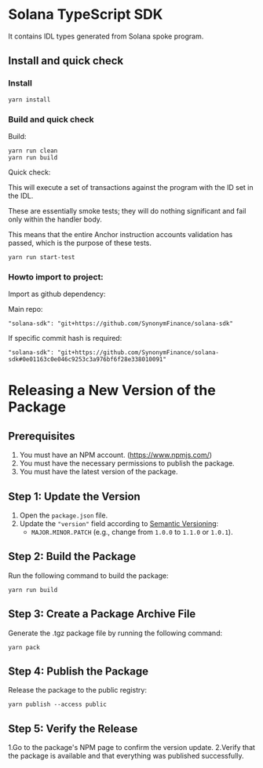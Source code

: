 # Solana TypeScript SDK

It contains IDL types generated from Solana spoke program.

## Install and quick check

### Install

```
yarn install
```

### Build and quick check

Build:
```
yarn run clean
yarn run build
```

Quick check:

This will execute a set of transactions against the program with the ID set in the IDL.  

These are essentially smoke tests; they will do nothing significant and fail only within the handler body.  

This means that the entire Anchor instruction accounts validation has passed, which is the purpose of these tests.

```
yarn run start-test
```

### Howto import to project:

Import as github dependency:

Main repo:
```
"solana-sdk": "git+https://github.com/SynonymFinance/solana-sdk"
```
If specific commit hash is required:
```
"solana-sdk": "git+https://github.com/SynonymFinance/solana-sdk#0e01163c0e046c9253c3a976bf6f28e338010091"
```

# **Releasing a New Version of the Package**

## Prerequisites
1. You must have an NPM account. (https://www.npmjs.com/)
2. You must have the necessary permissions to publish the package.
3. You must have the latest version of the package.

## **Step 1: Update the Version**
1. Open the `package.json` file.
2. Update the `"version"` field according to [Semantic Versioning](https://semver.org/):
   - `MAJOR.MINOR.PATCH` (e.g., change from `1.0.0` to `1.1.0` or `1.0.1`).


## **Step 2: Build the Package**
Run the following command to build the package:

```
yarn run build
```

## **Step 3: Create a Package Archive File**
Generate the .tgz package file by running the following command:

```
yarn pack
```

## **Step 4: Publish the Package**
Release the package to the public registry:

```
yarn publish --access public
```

## **Step 5: Verify the Release**

1.Go to the package's NPM page to confirm the version update.
2.Verify that the package is available and that everything was published successfully.
